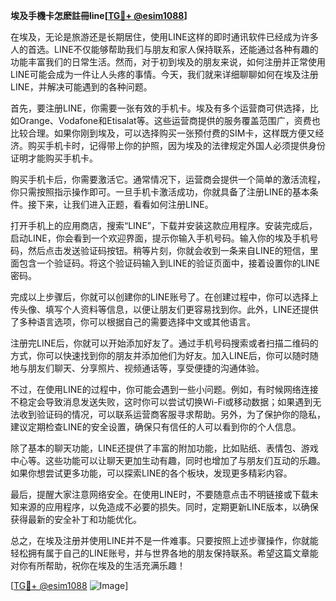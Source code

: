**埃及手機卡怎麽註冊line[[TG💪+ @esim1088](https://t.me/s/esim1088)]**

在埃及，无论是旅游还是长期居住，使用LINE这样的即时通讯软件已经成为许多人的首选。LINE不仅能够帮助我们与朋友和家人保持联系，还能通过各种有趣的功能丰富我们的日常生活。然而，对于初到埃及的朋友来说，如何注册并正常使用LINE可能会成为一件让人头疼的事情。今天，我们就来详细聊聊如何在埃及注册LINE，并解决可能遇到的各种问题。

首先，要注册LINE，你需要一张有效的手机卡。埃及有多个运营商可供选择，比如Orange、Vodafone和Etisalat等。这些运营商提供的服务覆盖范围广，资费也比较合理。如果你刚到埃及，可以选择购买一张预付费的SIM卡，这样既方便又经济。购买手机卡时，记得带上你的护照，因为埃及的法律规定外国人必须提供身份证明才能购买手机卡。

购买手机卡后，你需要激活它。通常情况下，运营商会提供一个简单的激活流程，你只需按照指示操作即可。一旦手机卡激活成功，你就具备了注册LINE的基本条件。接下来，让我们进入正题，看看如何注册LINE。

打开手机上的应用商店，搜索“LINE”，下载并安装这款应用程序。安装完成后，启动LINE，你会看到一个欢迎界面，提示你输入手机号码。输入你的埃及手机号码，然后点击发送验证码按钮。稍等片刻，你就会收到一条来自LINE的短信，里面包含一个验证码。将这个验证码输入到LINE的验证页面中，接着设置你的LINE密码。

完成以上步骤后，你就可以创建你的LINE账号了。在创建过程中，你可以选择上传头像、填写个人资料等信息，以便让朋友们更容易找到你。此外，LINE还提供了多种语言选项，你可以根据自己的需要选择中文或其他语言。

注册完LINE后，你就可以开始添加好友了。通过手机号码搜索或者扫描二维码的方式，你可以快速找到你的朋友并添加他们为好友。加入LINE后，你可以随时随地与朋友们聊天、分享照片、视频通话等，享受便捷的沟通体验。

不过，在使用LINE的过程中，你可能会遇到一些小问题。例如，有时候网络连接不稳定会导致消息发送失败，这时你可以尝试切换Wi-Fi或移动数据；如果遇到无法收到验证码的情况，可以联系运营商客服寻求帮助。另外，为了保护你的隐私，建议定期检查LINE的安全设置，确保只有信任的人可以看到你的个人信息。

除了基本的聊天功能，LINE还提供了丰富的附加功能，比如贴纸、表情包、游戏中心等。这些功能可以让聊天更加生动有趣，同时也增加了与朋友们互动的乐趣。如果你想尝试更多功能，可以探索LINE的各个板块，发现更多精彩内容。

最后，提醒大家注意网络安全。在使用LINE时，不要随意点击不明链接或下载未知来源的应用程序，以免造成不必要的损失。同时，定期更新LINE版本，以确保获得最新的安全补丁和功能优化。

总之，在埃及注册并使用LINE并不是一件难事。只要按照上述步骤操作，你就能轻松拥有属于自己的LINE账号，并与世界各地的朋友保持联系。希望这篇文章能对你有所帮助，祝你在埃及的生活充满乐趣！

[[TG💪+ @esim1088](https://t.me/s/esim1088) ![Image](https://i.postimg.cc/4NQfJmqS/Snipaste-2025-05-13-00-14-12.png)]
